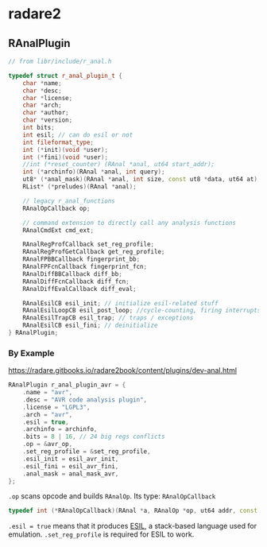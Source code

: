 radare2
=======

RAnalPlugin
-----------

```cpp
// from libr/include/r_anal.h

typedef struct r_anal_plugin_t {
	char *name;
	char *desc;
	char *license;
	char *arch;
	char *author;
	char *version;
	int bits;
	int esil; // can do esil or not
	int fileformat_type;
	int (*init)(void *user);
	int (*fini)(void *user);
	//int (*reset_counter) (RAnal *anal, ut64 start_addr);
	int (*archinfo)(RAnal *anal, int query);
	ut8* (*anal_mask)(RAnal *anal, int size, const ut8 *data, ut64 at);
	RList* (*preludes)(RAnal *anal);

	// legacy r_anal_functions
	RAnalOpCallback op;

	// command extension to directly call any analysis functions
	RAnalCmdExt cmd_ext;

	RAnalRegProfCallback set_reg_profile;
	RAnalRegProfGetCallback get_reg_profile;
	RAnalFPBBCallback fingerprint_bb;
	RAnalFPFcnCallback fingerprint_fcn;
	RAnalDiffBBCallback diff_bb;
	RAnalDiffFcnCallback diff_fcn;
	RAnalDiffEvalCallback diff_eval;

	RAnalEsilCB esil_init; // initialize esil-related stuff
	RAnalEsilLoopCB esil_post_loop;	//cycle-counting, firing interrupts, ...
	RAnalEsilTrapCB esil_trap; // traps / exceptions
	RAnalEsilCB esil_fini; // deinitialize
} RAnalPlugin;

```

### By Example

https://radare.gitbooks.io/radare2book/content/plugins/dev-anal.html

```cpp
RAnalPlugin r_anal_plugin_avr = {
	.name = "avr",
	.desc = "AVR code analysis plugin",
	.license = "LGPL3",
	.arch = "avr",
	.esil = true,
	.archinfo = archinfo,
	.bits = 8 | 16, // 24 big regs conflicts
	.op = &avr_op,
	.set_reg_profile = &set_reg_profile,
	.esil_init = esil_avr_init,
	.esil_fini = esil_avr_fini,
	.anal_mask = anal_mask_avr,
};
```

`.op` scans opcode and builds `RAnalOp`. Its type: `RAnalOpCallback`

```cpp
typedef int (*RAnalOpCallback)(RAnal *a, RAnalOp *op, ut64 addr, const ut8 *data, int len, RAnalOpMask mask);
```

`.esil = true` means that it produces
[ESIL](https://radare.gitbooks.io/radare2book/content/disassembling/esil.html),
a stack-based language used for emulation. `.set_reg_profile` is required for
ESIL to work.


